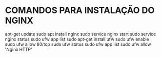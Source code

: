 # COMANDOS PARA INSTALAÇÃO DO NGINX
apt-get update
sudo apt install nginx
sudo service nginx start
sudo service nginx status
sudo ufw app list
sudo apt-get install ufw
sudo ufw enable
sudo ufw allow 80/tcp
sudo ufw status
sudo ufw app list
sudo ufw allow 'Nginx HTTP'